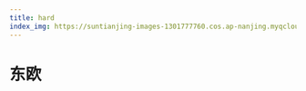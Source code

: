 ```yaml
---
title: hard
index_img: https://suntianjing-images-1301777760.cos.ap-nanjing.myqcloud.com/img/1634195966386.jpg
---
```






# 东欧

